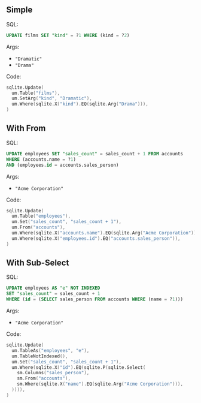 ## Simple

SQL:

```sql
UPDATE films SET "kind" = ?1 WHERE (kind = ?2)
```

Args:

* `"Dramatic"`
* `"Drama"`

Code:

```go
sqlite.Update(
  um.Table("films"),
  um.SetArg("kind", "Dramatic"),
  um.Where(sqlite.X("kind").EQ(sqlite.Arg("Drama"))),
)
```

## With From

SQL:

```sql
UPDATE employees SET "sales_count" = sales_count + 1 FROM accounts
WHERE (accounts.name = ?1)
AND (employees.id = accounts.sales_person)
```

Args:

* `"Acme Corporation"`

Code:

```go
sqlite.Update(
  um.Table("employees"),
  um.Set("sales_count", "sales_count + 1"),
  um.From("accounts"),
  um.Where(sqlite.X("accounts.name").EQ(sqlite.Arg("Acme Corporation"))),
  um.Where(sqlite.X("employees.id").EQ("accounts.sales_person")),
)
```

## With Sub-Select

SQL:

```sql
UPDATE employees AS "e" NOT INDEXED
SET "sales_count" = sales_count + 1
WHERE (id = (SELECT sales_person FROM accounts WHERE (name = ?1)))
```

Args:

* `"Acme Corporation"`

Code:

```go
sqlite.Update(
  um.TableAs("employees", "e"),
  um.TableNotIndexed(),
  um.Set("sales_count", "sales_count + 1"),
  um.Where(sqlite.X("id").EQ(sqlite.P(sqlite.Select(
    sm.Columns("sales_person"),
    sm.From("accounts"),
    sm.Where(sqlite.X("name").EQ(sqlite.Arg("Acme Corporation"))),
  )))),
)
```
